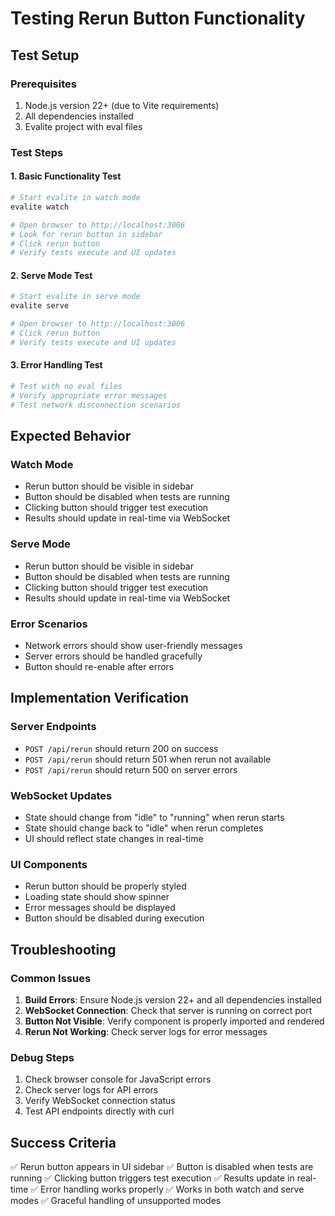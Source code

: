 # Testing Rerun Button Functionality

## Test Setup

### Prerequisites

1. Node.js version 22+ (due to Vite requirements)
2. All dependencies installed
3. Evalite project with eval files

### Test Steps

#### 1. Basic Functionality Test

```bash
# Start evalite in watch mode
evalite watch

# Open browser to http://localhost:3006
# Look for rerun button in sidebar
# Click rerun button
# Verify tests execute and UI updates
```

#### 2. Serve Mode Test

```bash
# Start evalite in serve mode
evalite serve

# Open browser to http://localhost:3006
# Click rerun button
# Verify tests execute and UI updates
```

#### 3. Error Handling Test

```bash
# Test with no eval files
# Verify appropriate error messages
# Test network disconnection scenarios
```

## Expected Behavior

### Watch Mode

- Rerun button should be visible in sidebar
- Button should be disabled when tests are running
- Clicking button should trigger test execution
- Results should update in real-time via WebSocket

### Serve Mode

- Rerun button should be visible in sidebar
- Button should be disabled when tests are running
- Clicking button should trigger test execution
- Results should update in real-time via WebSocket

### Error Scenarios

- Network errors should show user-friendly messages
- Server errors should be handled gracefully
- Button should re-enable after errors

## Implementation Verification

### Server Endpoints

- `POST /api/rerun` should return 200 on success
- `POST /api/rerun` should return 501 when rerun not available
- `POST /api/rerun` should return 500 on server errors

### WebSocket Updates

- State should change from "idle" to "running" when rerun starts
- State should change back to "idle" when rerun completes
- UI should reflect state changes in real-time

### UI Components

- Rerun button should be properly styled
- Loading state should show spinner
- Error messages should be displayed
- Button should be disabled during execution

## Troubleshooting

### Common Issues

1. **Build Errors**: Ensure Node.js version 22+ and all dependencies installed
2. **WebSocket Connection**: Check that server is running on correct port
3. **Button Not Visible**: Verify component is properly imported and rendered
4. **Rerun Not Working**: Check server logs for error messages

### Debug Steps

1. Check browser console for JavaScript errors
2. Check server logs for API errors
3. Verify WebSocket connection status
4. Test API endpoints directly with curl

## Success Criteria

✅ Rerun button appears in UI sidebar
✅ Button is disabled when tests are running
✅ Clicking button triggers test execution
✅ Results update in real-time
✅ Error handling works properly
✅ Works in both watch and serve modes
✅ Graceful handling of unsupported modes

